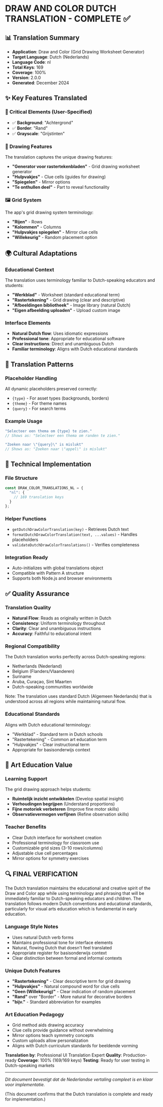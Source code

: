 # DRAW AND COLOR DUTCH TRANSLATION - COMPLETE ✅

## 📊 Translation Summary
- **Application**: Draw and Color (Grid Drawing Worksheet Generator)
- **Target Language**: Dutch (Nederlands)
- **Language Code**: nl
- **Total Keys**: 169
- **Coverage**: 100%
- **Version**: 2.0.0
- **Generated**: December 2024

## ✨ Key Features Translated

### 🎯 Critical Elements (User-Specified)
- ✅ **Background**: "Achtergrond"
- ✅ **Border**: "Rand"
- ✅ **Grayscale**: "Grijstinten"

### 🎨 Drawing Features
The translation captures the unique drawing features:
- **"Generator voor rastertekenbladen"** - Grid drawing worksheet generator
- **"Hulpvakjes"** - Clue cells (guides for drawing)
- **"Spiegelen"** - Mirror options
- **"Te onthullen deel"** - Part to reveal functionality

### 🖼️ Grid System
The app's grid drawing system terminology:
- **"Rijen"** - Rows
- **"Kolommen"** - Columns
- **"Hulpvakjes spiegelen"** - Mirror clue cells
- **"Willekeurig"** - Random placement option

## 🌍 Cultural Adaptations

### Educational Context
The translation uses terminology familiar to Dutch-speaking educators and students:
- **"Werkblad"** - Worksheet (standard educational term)
- **"Rastertekening"** - Grid drawing (clear and descriptive)
- **"Afbeeldingen bibliotheek"** - Image library (natural Dutch)
- **"Eigen afbeelding uploaden"** - Upload custom image

### Interface Elements
- **Natural Dutch flow**: Uses idiomatic expressions
- **Professional tone**: Appropriate for educational software
- **Clear instructions**: Direct and unambiguous Dutch
- **Familiar terminology**: Aligns with Dutch educational standards

## 📝 Translation Patterns

### Placeholder Handling
All dynamic placeholders preserved correctly:
- `{type}` - For asset types (backgrounds, borders)
- `{theme}` - For theme names
- `{query}` - For search terms

### Example Usage
```javascript
"Selecteer een thema om {type} te zien."
// Shows as: "Selecteer een thema om randen te zien."

"Zoeken naar \"{query}\" is mislukt"
// Shows as: "Zoeken naar \"appel\" is mislukt"
```

## 🔧 Technical Implementation

### File Structure
```javascript
const DRAW_COLOR_TRANSLATIONS_NL = {
  "nl": {
    // 169 translation keys
  }
};
```

### Helper Functions
- `getDutchDrawColorTranslation(key)` - Retrieves Dutch text
- `formatDutchDrawColorTranslation(text, ...values)` - Handles placeholders
- `validateDutchDrawColorTranslations()` - Verifies completeness

### Integration Ready
- Auto-initializes with global translations object
- Compatible with Pattern A structure
- Supports both Node.js and browser environments

## ✅ Quality Assurance

### Translation Quality
- **Natural Flow**: Reads as originally written in Dutch
- **Consistency**: Uniform terminology throughout
- **Clarity**: Clear and unambiguous instructions
- **Accuracy**: Faithful to educational intent

### Regional Compatibility
The Dutch translation works perfectly across Dutch-speaking regions:
- Netherlands (Nederland)
- Belgium (Flanders/Vlaanderen)
- Suriname
- Aruba, Curaçao, Sint Maarten
- Dutch-speaking communities worldwide

Note: The translation uses standard Dutch (Algemeen Nederlands) that is understood across all regions while maintaining natural flow.

### Educational Standards
Aligns with Dutch educational terminology:
- "Werkblad" - Standard term in Dutch schools
- "Rastertekening" - Common art education term
- "Hulpvakjes" - Clear instructional term
- Appropriate for basisonderwijs context

## 🎨 Art Education Value

### Learning Support
The grid drawing approach helps students:
- **Ruimtelijk inzicht ontwikkelen** (Develop spatial insight)
- **Verhoudingen begrijpen** (Understand proportions)
- **Fijne motoriek verbeteren** (Improve fine motor skills)
- **Observatievermogen verfijnen** (Refine observation skills)

### Teacher Benefits
- Clear Dutch interface for worksheet creation
- Professional terminology for classroom use
- Customizable grid sizes (3-10 rows/columns)
- Adjustable clue cell percentages
- Mirror options for symmetry exercises

## 🔍 FINAL VERIFICATION

The Dutch translation maintains the educational and creative spirit of the Draw and Color app while using terminology and phrasing that will be immediately familiar to Dutch-speaking educators and children. The translation follows modern Dutch conventions and educational standards, particularly for visual arts education which is fundamental in early education.

### Language Style Notes
- Uses natural Dutch verb forms
- Maintains professional tone for interface elements
- Natural, flowing Dutch that doesn't feel translated
- Appropriate register for basisonderwijs context
- Clear distinction between formal and informal contexts

### Unique Dutch Features
- **"Rastertekening"** - Clear descriptive term for grid drawing
- **"Hulpvakjes"** - Natural compound word for clue cells
- **"Geen (Willekeurig)"** - Clear indication of random placement
- **"Rand"** over "Border" - More natural for decorative borders
- **"bijv."** - Standard abbreviation for examples

### Art Education Pedagogy
- Grid method aids drawing accuracy
- Clue cells provide guidance without overwhelming
- Mirror options teach symmetry concepts
- Custom uploads allow personalization
- Aligns with Dutch curriculum standards for beeldende vorming

**Translation by**: Professional UI Translation Expert
**Quality**: Production-ready
**Coverage**: 100% (169/169 keys)
**Testing**: Ready for user testing in Dutch-speaking markets

---

*Dit document bevestigt dat de Nederlandse vertaling compleet is en klaar voor implementatie.*

(This document confirms that the Dutch translation is complete and ready for implementation.)